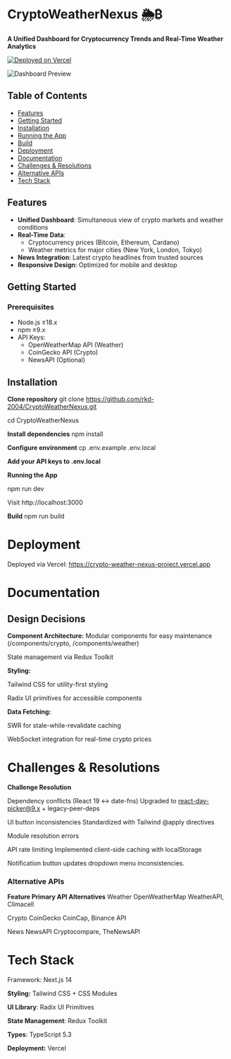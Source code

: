 # CryptoWeatherNexus 🌦️₿

**A Unified Dashboard for Cryptocurrency Trends and Real-Time Weather Analytics**

[![Deployed on Vercel](https://img.shields.io/badge/deployed%20on-vercel-black?logo=vercel)](https://crypto-weather-nexus-project.vercel.app)


![Dashboard Preview](images/Dashboard.jpg)

## Table of Contents
- [Features](#features)
- [Getting Started](#getting-started)
- [Installation](#installation)
- [Running the App](#running-the-app)
- [Build](#build)
- [Deployment](#deployment)
- [Documentation](#documentation)
- [Challenges & Resolutions](#challenges--resolutions)
- [Alternative APIs](#alternative-apis)
- [Tech Stack](#tech-stack)


## Features
- **Unified Dashboard**: Simultaneous view of crypto markets and weather conditions
- **Real-Time Data**:
  - Cryptocurrency prices (Bitcoin, Ethereum, Cardano)
  - Weather metrics for major cities (New York, London, Tokyo)
- **News Integration**: Latest crypto headlines from trusted sources
- **Responsive Design**: Optimized for mobile and desktop

## Getting Started

### Prerequisites
- Node.js ≥18.x
- npm ≥9.x
- API Keys:
  - OpenWeatherMap API (Weather)
  - CoinGecko API (Crypto)
  - NewsAPI (Optional)

## Installation

**Clone repository**
git clone https://github.com/rkd-2004/CryptoWeatherNexus.git

cd CryptoWeatherNexus

**Install dependencies**
npm install

**Configure environment**
cp .env.example .env.local

**Add your API keys to .env.local**

**Running the App**

npm run dev

Visit http://localhost:3000

**Build**
npm run build

# Deployment
Deployed via Vercel:
https://crypto-weather-nexus-project.vercel.app

# Documentation
## Design Decisions

**Component Architecture:**
Modular components for easy maintenance (/components/crypto, /components/weather)

State management via Redux Toolkit

**Styling:**

Tailwind CSS for utility-first styling

Radix UI primitives for accessible components

**Data Fetching:**

SWR for stale-while-revalidate caching

WebSocket integration for real-time crypto prices

# Challenges & Resolutions
**Challenge	Resolution**

Dependency conflicts (React 19 ↔ date-fns)	Upgraded to react-day-picker@9.x + legacy-peer-deps

UI button inconsistencies	Standardized with Tailwind @apply directives

Module resolution errors

API rate limiting	Implemented client-side caching with localStorage

Notification button updates dropdown menu inconsistencies.

### Alternative APIs
**Feature	Primary API	Alternatives**
Weather	OpenWeatherMap	WeatherAPI, Climacell

Crypto	CoinGecko	CoinCap, Binance API

News	NewsAPI	Cryptocompare, TheNewsAPI

# **Tech Stack**
Framework: Next.js 14

**Styling:** Tailwind CSS + CSS Modules

**UI Library**: Radix UI Primitives

**State Management**: Redux Toolkit

**Types**: TypeScript 5.3

**Deployment:** Vercel


